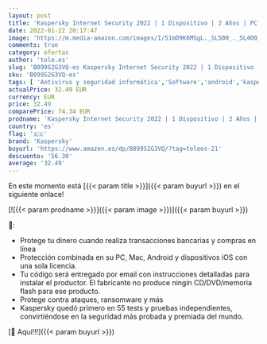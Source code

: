 ```yaml
---
layout: post
title: 'Kaspersky Internet Security 2022 | 1 Dispositivo | 2 Años | PC / Mac / Android | Código de activación enviado por email'
date: 2022-01-22 20:17:47
image: 'https://m.media-amazon.com/images/I/51mD9K6MSgL._SL500_._SL400_.jpg'
comments: true
category: ofertas
author: 'tole.es'
slug: 'B099S2G3VQ-es Kaspersky Internet Security 2022 | 1 Dispositivo | 2 Años...'
sku: 'B099S2G3VQ-es'
tags: [ 'Antivirus y seguridad informática','Software','android','kaspersky', ]
actualPrice: 32.49 EUR
currency: EUR
price: 32.49
comparePrice: 74.34 EUR
prodname: 'Kaspersky Internet Security 2022 | 1 Dispositivo | 2 Años | PC / Mac / Android | Código de activación enviado por email'
country: 'es'
flag: '🇪🇸'
brand: 'Kaspersky'
buyurl: 'https://www.amazon.es/dp/B099S2G3VQ/?tag=tolees-21'
descuento: '56.30'
average: '32.49'
---
```


En este momento está [{{< param title >}}]({{< param buyurl >}}) en el siguiente enlace!

[![{{< param prodname >}}]({{< param image >}})]({{< param buyurl >}})

🔎:

- Protege tu dinero cuando realiza transacciones bancarias y compras en línea
- Protección combinada en su PC, Mac, Android y dispositivos iOS con una sola licencia.
- Tu código será entregado por email con instrucciones detalladas para instalar el productor. El fabricante no produce ningín CD/DVD/memoria flash para ese producto.
- Protege contra ataques, ransomware y más
- Kaspersky quedó primero en 55 tests y pruebas independientes, convirtiéndose en la seguridad más probada y premiada del mundo.

[🛒 Aquí!!!]({{< param buyurl >}})
